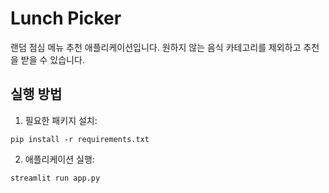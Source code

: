 # Lunch Picker

랜덤 점심 메뉴 추천 애플리케이션입니다. 원하지 않는 음식 카테고리를 제외하고 추천을 받을 수 있습니다.

## 실행 방법

1. 필요한 패키지 설치:
```
pip install -r requirements.txt
```

2. 애플리케이션 실행:
```
streamlit run app.py
``` 